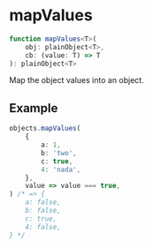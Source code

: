 # mapValues

```ts
function mapValues<T>(
    obj: plainObject<T>,
    cb: (value: T) => T
): plainObject<T>
```

Map the object values into an object.

## Example

```ts
objects.mapValues(
    {
        a: 1,
        b: 'two',
        c: true,
        4: 'nada',
    },
    value => value === true,
) /* => {
    a: false,
    b: false,
    c: true,
    4: false,
} */
```
